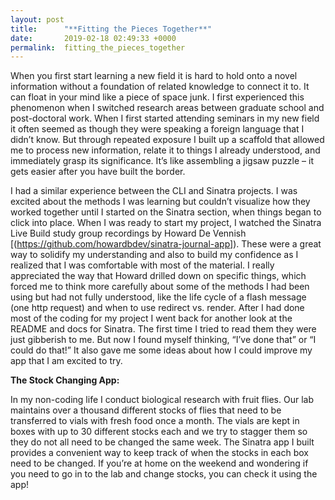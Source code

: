 ```yaml
---
layout: post
title:      "**Fitting the Pieces Together**"
date:       2019-02-18 02:49:33 +0000
permalink:  fitting_the_pieces_together
---
```




When you first start learning a new field it is hard to hold onto a novel information without a foundation of related knowledge to connect it to.  It can float in your mind like a piece of space junk.  I first experienced this phenomenon when I switched research areas between graduate school and post-doctoral work.  When I first started attending seminars in my new field it often seemed as though they were speaking a foreign language that I didn’t know.  But through repeated exposure I built up a scaffold that allowed me to process new information, relate it to things I already understood, and immediately grasp its significance.  It’s like assembling a jigsaw puzzle – it gets easier after you have built the border.   

I had a similar experience between the CLI and Sinatra projects.  I was excited about the methods I was learning but couldn’t visualize how they worked together until I started on the Sinatra section, when things began to click into place.  When I was ready to start my project, I watched the Sinatra Live Build study group recordings by Howard De Vennish [(https://github.com/howardbdev/sinatra-journal-app]).  These were a great way to solidify my understanding and also to build my confidence as I realized that I was comfortable with most of the material.  I really appreciated the way that Howard drilled down on specific things, which forced me to think more carefully about some of the methods I had been using but had not fully understood, like the life cycle of a flash message (one http request) and when to use redirect vs. render.  After I had done most of the coding for my project I went back for another look at the README and docs for Sinatra.  The first time I tried to read them they were just gibberish to me.  But now I found myself thinking, “I’ve done that” or “I could do that!”  It also gave me some ideas about how I could improve my app that I am excited to try.


**The Stock Changing App:**

In my non-coding life I conduct biological research with fruit flies.  Our lab maintains over a thousand different stocks of flies that need to be transferred to vials with fresh food once a month.  The vials are kept in boxes with up to 30 different stocks each and we try to stagger them so they do not all need to be changed the same week.  The Sinatra app I built provides a convenient way to keep track of when the stocks in each box need to be changed.  If you’re at home on the weekend and wondering if you need to go in to the lab and change stocks, you can check it using the app!



